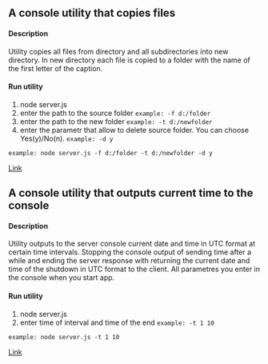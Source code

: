 A console utility that copies files
------------------------------------
#### Description
Utility copies all files from directory and all subdirectories into new directory.
In new directory each file is copied to a folder with the name of the first letter of the caption.
#### Run utility
1. node server.js
2. enter the path to the source folder `example: -f d:/folder`
3. enter the path to the new folder `example: -t d:/newfolder`
4. enter the parametr that allow to delete source folder. You can choose Yes(y)/No(n). `example: -d y`

`example: node server.js -f d:/folder -t d:/newfolder -d y`

[Link](https://github.com/ufqrf13vv/console_utilities/tree/files)

A console utility that outputs current time to the console
----------------------------------------------------------
#### Description
Utility outputs to the server console current date and time in UTC format at certain time intervals.
Stopping the console output of sending time after a while and ending the server response with returning the current date and time 
of the shutdown in UTC format to the client.
All parametres you enter in the console when you start app.
#### Run utility
1. node server.js
2. enter time of interval and time of the end `example: -t 1 10`

`example: node server.js -t 1 10`

[Link](https://github.com/ufqrf13vv/console_utilities/tree/time)
